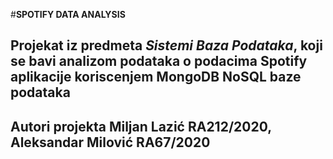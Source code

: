 #**SPOTIFY DATA ANALYSIS**
## Projekat iz predmeta _Sistemi Baza Podataka_, koji se bavi analizom podataka o podacima Spotify aplikacije koriscenjem MongoDB NoSQL baze podataka
## Autori projekta Miljan Lazić RA212/2020, Aleksandar Milović RA67/2020
